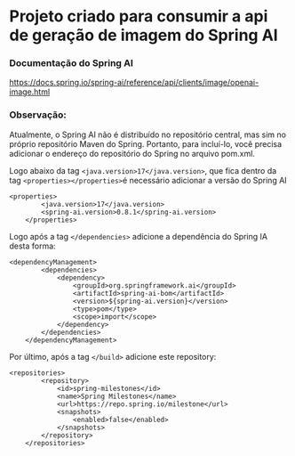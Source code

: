 # Projeto criado para consumir a api de geração de imagem do Spring AI

### Documentação do Spring AI
https://docs.spring.io/spring-ai/reference/api/clients/image/openai-image.html

### Observação:

Atualmente, o Spring AI não é distribuído no repositório central, mas sim no próprio repositório Maven do Spring. Portanto, para incluí-lo, você precisa adicionar o endereço do repositório do Spring no arquivo pom.xml.

Logo abaixo da tag ``<java.version>17</java.version>``, que fica dentro da tag ``<properties></properties>``é necessário adicionar a versão do Spring AI

```
<properties>
		<java.version>17</java.version>
		<spring-ai.version>0.8.1</spring-ai.version>
	</properties>
```

Logo após a tag ``</dependencies>`` adicione a dependência do Spring IA desta forma:

```
<dependencyManagement>
		<dependencies>
			<dependency>
				<groupId>org.springframework.ai</groupId>
				<artifactId>spring-ai-bom</artifactId>
				<version>${spring-ai.version}</version>
				<type>pom</type>
				<scope>import</scope>
			</dependency>
		</dependencies>
	</dependencyManagement>
```
Por último, após a tag ``</build>`` adicione este repository:

```
<repositories>
		<repository>
			<id>spring-milestones</id>
			<name>Spring Milestones</name>
			<url>https://repo.spring.io/milestone</url>
			<snapshots>
				<enabled>false</enabled>
			</snapshots>
		</repository>
	</repositories>
```

